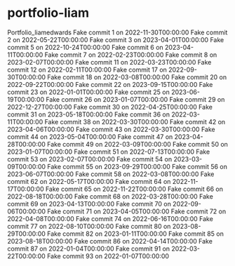 # portfolio-liam
Portfolio_liamedwards
Fake commit 1 on 2022-11-30T00:00:00
Fake commit 2 on 2022-05-22T00:00:00
Fake commit 3 on 2023-04-01T00:00:00
Fake commit 5 on 2022-10-24T00:00:00
Fake commit 6 on 2023-04-11T00:00:00
Fake commit 7 on 2022-02-23T00:00:00
Fake commit 8 on 2023-02-07T00:00:00
Fake commit 11 on 2022-03-23T00:00:00
Fake commit 12 on 2022-02-11T00:00:00
Fake commit 17 on 2022-09-30T00:00:00
Fake commit 18 on 2022-03-08T00:00:00
Fake commit 20 on 2022-09-22T00:00:00
Fake commit 22 on 2023-09-15T00:00:00
Fake commit 23 on 2022-01-01T00:00:00
Fake commit 25 on 2023-06-19T00:00:00
Fake commit 26 on 2023-01-07T00:00:00
Fake commit 29 on 2022-12-27T00:00:00
Fake commit 30 on 2022-04-25T00:00:00
Fake commit 31 on 2023-05-18T00:00:00
Fake commit 36 on 2022-03-11T00:00:00
Fake commit 38 on 2022-03-30T00:00:00
Fake commit 42 on 2023-04-06T00:00:00
Fake commit 43 on 2022-03-30T00:00:00
Fake commit 44 on 2023-05-04T00:00:00
Fake commit 47 on 2023-04-28T00:00:00
Fake commit 49 on 2022-03-09T00:00:00
Fake commit 50 on 2023-01-07T00:00:00
Fake commit 51 on 2022-07-13T00:00:00
Fake commit 53 on 2023-02-07T00:00:00
Fake commit 54 on 2023-03-09T00:00:00
Fake commit 55 on 2023-09-29T00:00:00
Fake commit 56 on 2023-06-07T00:00:00
Fake commit 58 on 2022-03-08T00:00:00
Fake commit 62 on 2022-05-17T00:00:00
Fake commit 64 on 2022-11-17T00:00:00
Fake commit 65 on 2022-11-22T00:00:00
Fake commit 66 on 2022-08-18T00:00:00
Fake commit 68 on 2022-03-28T00:00:00
Fake commit 69 on 2023-04-13T00:00:00
Fake commit 70 on 2022-09-06T00:00:00
Fake commit 71 on 2023-04-05T00:00:00
Fake commit 72 on 2022-04-08T00:00:00
Fake commit 74 on 2022-06-16T00:00:00
Fake commit 77 on 2022-08-10T00:00:00
Fake commit 80 on 2023-08-29T00:00:00
Fake commit 82 on 2023-01-11T00:00:00
Fake commit 85 on 2023-08-18T00:00:00
Fake commit 86 on 2022-04-14T00:00:00
Fake commit 87 on 2022-01-04T00:00:00
Fake commit 91 on 2022-03-22T00:00:00
Fake commit 93 on 2022-01-07T00:00:00
